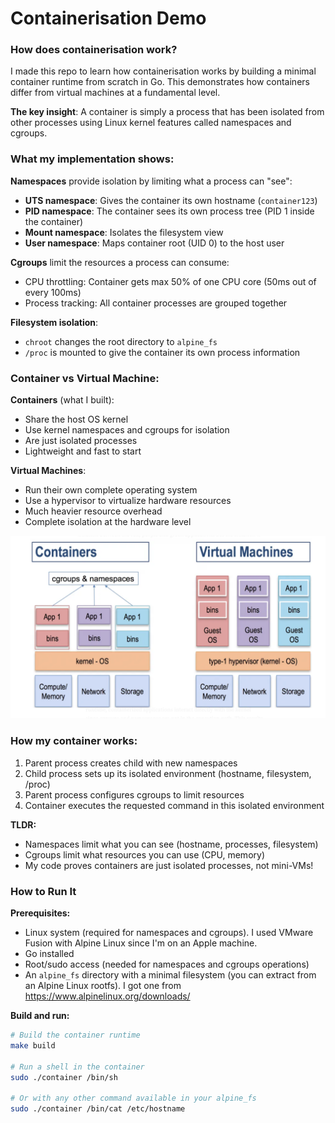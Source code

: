 # Containerisation Demo

### How does containerisation work?
I made this repo to learn how containerisation works by building a minimal container runtime from scratch in Go. This demonstrates how containers differ from virtual machines at a fundamental level.

**The key insight**: A container is simply a process that has been isolated from other processes using Linux kernel features called namespaces and cgroups.

### What my implementation shows:

**Namespaces** provide isolation by limiting what a process can "see":
- **UTS namespace**: Gives the container its own hostname (`container123`)
- **PID namespace**: The container sees its own process tree (PID 1 inside the container)
- **Mount namespace**: Isolates the filesystem view
- **User namespace**: Maps container root (UID 0) to the host user

**Cgroups** limit the resources a process can consume:
- CPU throttling: Container gets max 50% of one CPU core (50ms out of every 100ms)
- Process tracking: All container processes are grouped together

**Filesystem isolation**:
- `chroot` changes the root directory to `alpine_fs`
- `/proc` is mounted to give the container its own process information

### Container vs Virtual Machine:

**Containers** (what I built):
- Share the host OS kernel
- Use kernel namespaces and cgroups for isolation
- Are just isolated processes
- Lightweight and fast to start

**Virtual Machines**:
- Run their own complete operating system
- Use a hypervisor to virtualize hardware resources
- Much heavier resource overhead
- Complete isolation at the hardware level

![Alt text](assets/containersvsvms.png)

### How my container works:
1. Parent process creates child with new namespaces
2. Child process sets up its isolated environment (hostname, filesystem, /proc)
3. Parent process configures cgroups to limit resources
4. Container executes the requested command in this isolated environment

**TLDR:**
- Namespaces limit what you can see (hostname, processes, filesystem)
- Cgroups limit what resources you can use (CPU, memory)
- My code proves containers are just isolated processes, not mini-VMs!

### How to Run It

**Prerequisites:**
- Linux system (required for namespaces and cgroups). I used VMware Fusion with Alpine Linux since I'm on an Apple machine.
- Go installed
- Root/sudo access (needed for namespaces and cgroups operations)
- An `alpine_fs` directory with a minimal filesystem (you can extract from an Alpine Linux rootfs). I got one from https://www.alpinelinux.org/downloads/

**Build and run:**
```bash
# Build the container runtime
make build

# Run a shell in the container
sudo ./container /bin/sh

# Or with any other command available in your alpine_fs
sudo ./container /bin/cat /etc/hostname